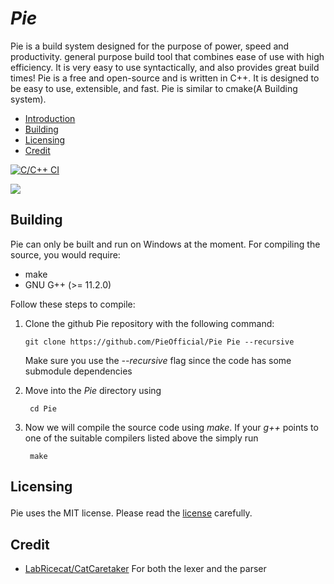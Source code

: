 # ***Pie***
 Pie is a build system designed for the purpose of power, speed and productivity. general purpose build tool that combines ease of use with high efficiency. It is very easy to use syntactically, and also provides great build times!
Pie is a free and open-source and is written in C++. It is designed to be easy to use, extensible, and fast. Pie is similar to cmake(A Building system).
 - [Introduction](#Pie)
- [Building](#Building)
- [Licensing](#licensing)
- [Credit](#Credit)

[![C/C++ CI](https://github.com/PieOfficial/Pie/actions/workflows/c-cpp.yml/badge.svg?branch=main&event=push)](https://github.com/PieOfficial/Pie/actions/workflows/c-cpp.yml)

<div id="badges">
 <img src="https://img.shields.io/github/license/PieOfficial/Pie"/>  
</div>

##  Building
Pie can only be built and run on Windows at the moment.
For compiling the source, you would require:
- make
- GNU G++ (>= 11.2.0)

Follow these steps to compile:
1. Clone the github Pie repository with the following command:
   ```
   git clone https://github.com/PieOfficial/Pie Pie --recursive
   ``` 
   Make sure you use the *--recursive* flag since the code has some submodule dependencies
    
2. Move into the *Pie* directory using 

        cd Pie
3. Now we will compile the source code using *make*. If your *g++* points to one of the suitable compilers listed above the simply run 
    
        make
        
        
##  Licensing </p>
Pie uses the MIT license. Please read the [license](https://github.com/PieOfficial/Pie/blob/main/LICENSE) carefully.
## Credit
- [LabRicecat/CatCaretaker](https://github.com/LabRicecat/CatCaretaker "LabRicecat/CatCaretaker") For both the lexer and the parser
